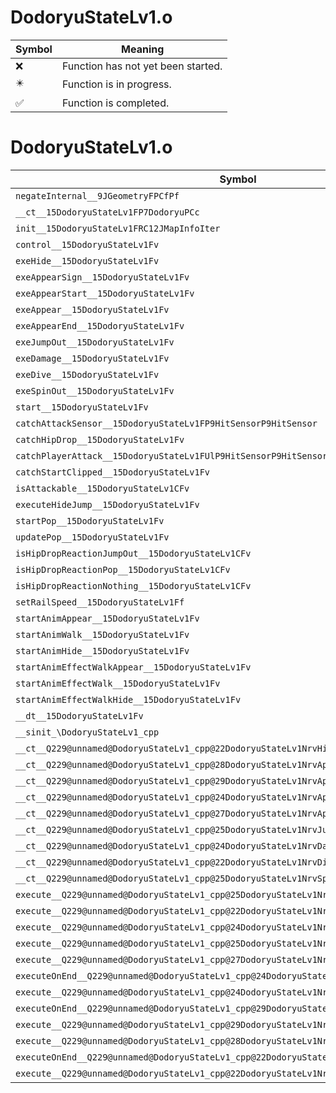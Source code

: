 # DodoryuStateLv1.o
| Symbol | Meaning 
| ------------- | ------------- 
| :x: | Function has not yet been started. 
| :eight_pointed_black_star: | Function is in progress. 
| :white_check_mark: | Function is completed. 


# DodoryuStateLv1.o
| Symbol | Decompiled? |
| ------------- | ------------- |
| `negateInternal__9JGeometryFPCfPf` | :x: |
| `__ct__15DodoryuStateLv1FP7DodoryuPCc` | :x: |
| `init__15DodoryuStateLv1FRC12JMapInfoIter` | :x: |
| `control__15DodoryuStateLv1Fv` | :x: |
| `exeHide__15DodoryuStateLv1Fv` | :x: |
| `exeAppearSign__15DodoryuStateLv1Fv` | :x: |
| `exeAppearStart__15DodoryuStateLv1Fv` | :x: |
| `exeAppear__15DodoryuStateLv1Fv` | :x: |
| `exeAppearEnd__15DodoryuStateLv1Fv` | :x: |
| `exeJumpOut__15DodoryuStateLv1Fv` | :x: |
| `exeDamage__15DodoryuStateLv1Fv` | :x: |
| `exeDive__15DodoryuStateLv1Fv` | :x: |
| `exeSpinOut__15DodoryuStateLv1Fv` | :x: |
| `start__15DodoryuStateLv1Fv` | :x: |
| `catchAttackSensor__15DodoryuStateLv1FP9HitSensorP9HitSensor` | :x: |
| `catchHipDrop__15DodoryuStateLv1Fv` | :x: |
| `catchPlayerAttack__15DodoryuStateLv1FUlP9HitSensorP9HitSensor` | :x: |
| `catchStartClipped__15DodoryuStateLv1Fv` | :x: |
| `isAttackable__15DodoryuStateLv1CFv` | :x: |
| `executeHideJump__15DodoryuStateLv1Fv` | :x: |
| `startPop__15DodoryuStateLv1Fv` | :x: |
| `updatePop__15DodoryuStateLv1Fv` | :x: |
| `isHipDropReactionJumpOut__15DodoryuStateLv1CFv` | :x: |
| `isHipDropReactionPop__15DodoryuStateLv1CFv` | :x: |
| `isHipDropReactionNothing__15DodoryuStateLv1CFv` | :x: |
| `setRailSpeed__15DodoryuStateLv1Ff` | :x: |
| `startAnimAppear__15DodoryuStateLv1Fv` | :x: |
| `startAnimWalk__15DodoryuStateLv1Fv` | :x: |
| `startAnimHide__15DodoryuStateLv1Fv` | :x: |
| `startAnimEffectWalkAppear__15DodoryuStateLv1Fv` | :x: |
| `startAnimEffectWalk__15DodoryuStateLv1Fv` | :x: |
| `startAnimEffectWalkHide__15DodoryuStateLv1Fv` | :x: |
| `__dt__15DodoryuStateLv1Fv` | :x: |
| `__sinit_\DodoryuStateLv1_cpp` | :x: |
| `__ct__Q229@unnamed@DodoryuStateLv1_cpp@22DodoryuStateLv1NrvHideFv` | :x: |
| `__ct__Q229@unnamed@DodoryuStateLv1_cpp@28DodoryuStateLv1NrvAppearSignFv` | :x: |
| `__ct__Q229@unnamed@DodoryuStateLv1_cpp@29DodoryuStateLv1NrvAppearStartFv` | :x: |
| `__ct__Q229@unnamed@DodoryuStateLv1_cpp@24DodoryuStateLv1NrvAppearFv` | :x: |
| `__ct__Q229@unnamed@DodoryuStateLv1_cpp@27DodoryuStateLv1NrvAppearEndFv` | :x: |
| `__ct__Q229@unnamed@DodoryuStateLv1_cpp@25DodoryuStateLv1NrvJumpOutFv` | :x: |
| `__ct__Q229@unnamed@DodoryuStateLv1_cpp@24DodoryuStateLv1NrvDamageFv` | :x: |
| `__ct__Q229@unnamed@DodoryuStateLv1_cpp@22DodoryuStateLv1NrvDiveFv` | :x: |
| `__ct__Q229@unnamed@DodoryuStateLv1_cpp@25DodoryuStateLv1NrvSpinOutFv` | :x: |
| `execute__Q229@unnamed@DodoryuStateLv1_cpp@25DodoryuStateLv1NrvSpinOutCFP5Spine` | :x: |
| `execute__Q229@unnamed@DodoryuStateLv1_cpp@22DodoryuStateLv1NrvDiveCFP5Spine` | :x: |
| `execute__Q229@unnamed@DodoryuStateLv1_cpp@24DodoryuStateLv1NrvDamageCFP5Spine` | :x: |
| `execute__Q229@unnamed@DodoryuStateLv1_cpp@25DodoryuStateLv1NrvJumpOutCFP5Spine` | :x: |
| `execute__Q229@unnamed@DodoryuStateLv1_cpp@27DodoryuStateLv1NrvAppearEndCFP5Spine` | :x: |
| `executeOnEnd__Q229@unnamed@DodoryuStateLv1_cpp@24DodoryuStateLv1NrvAppearCFP5Spine` | :x: |
| `execute__Q229@unnamed@DodoryuStateLv1_cpp@24DodoryuStateLv1NrvAppearCFP5Spine` | :x: |
| `executeOnEnd__Q229@unnamed@DodoryuStateLv1_cpp@29DodoryuStateLv1NrvAppearStartCFP5Spine` | :x: |
| `execute__Q229@unnamed@DodoryuStateLv1_cpp@29DodoryuStateLv1NrvAppearStartCFP5Spine` | :x: |
| `execute__Q229@unnamed@DodoryuStateLv1_cpp@28DodoryuStateLv1NrvAppearSignCFP5Spine` | :x: |
| `executeOnEnd__Q229@unnamed@DodoryuStateLv1_cpp@22DodoryuStateLv1NrvHideCFP5Spine` | :x: |
| `execute__Q229@unnamed@DodoryuStateLv1_cpp@22DodoryuStateLv1NrvHideCFP5Spine` | :x: |
